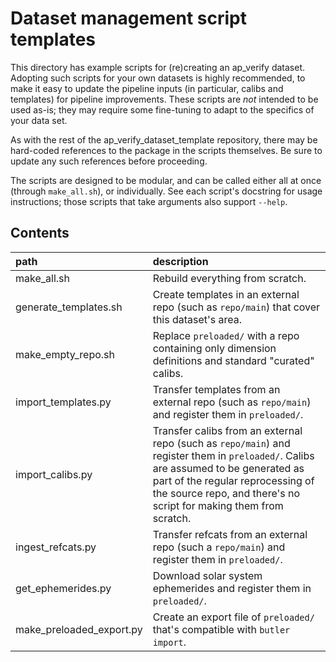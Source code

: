 Dataset management script templates
===================================

This directory has example scripts for (re)creating an ap_verify dataset.
Adopting such scripts for your own datasets is highly recommended, to make it easy to update the pipeline inputs (in particular, calibs and templates) for pipeline improvements.
These scripts are *not* intended to be used as-is; they may require some fine-tuning to adapt to the specifics of your data set.

As with the rest of the ap_verify_dataset_template repository, there may be hard-coded references to the package in the scripts themselves.
Be sure to update any such references before proceeding.

The scripts are designed to be modular, and can be called either all at once (through `make_all.sh`), or individually.
See each script's docstring for usage instructions; those scripts that take arguments also support `--help`.

Contents
--------
path                     | description
:------------------------|:-----------------------------
make_all.sh              | Rebuild everything from scratch.
generate_templates.sh    | Create templates in an external repo (such as `repo/main`) that cover this dataset's area.
make_empty_repo.sh       | Replace `preloaded/` with a repo containing only dimension definitions and standard "curated" calibs.
import_templates.py      | Transfer templates from an external repo (such as `repo/main`) and register them in `preloaded/`.
import_calibs.py         | Transfer calibs from an external repo (such as `repo/main`) and register them in `preloaded/`. Calibs are assumed to be generated as part of the regular reprocessing of the source repo, and there's no script for making them from scratch.
ingest_refcats.py        | Transfer refcats from an external repo (such a `repo/main`) and register them in `preloaded/`.
get_ephemerides.py       | Download solar system ephemerides and register them in `preloaded/`.
make_preloaded_export.py | Create an export file of `preloaded/` that's compatible with `butler import`.
